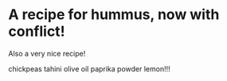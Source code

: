 # A recipe for hummus, now with conflict!

Also a very nice recipe!

chickpeas
tahini
olive oil
paprika powder
lemon!!!
